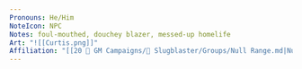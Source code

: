 ```yaml
---
Pronouns: He/Him
NoteIcon: NPC
Notes: foul-mouthed, douchey blazer, messed-up homelife
Art: "![[Curtis.png]]"
Affiliation: "[[20 🌟 GM Campaigns/🐌 Slugblaster/Groups/Null Range.md|Null Range]]"
---
```

